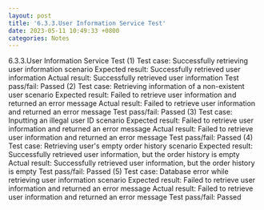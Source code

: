 ```yaml
---
layout: post
title: '6.3.3.User Information Service Test'
date: 2023-05-11 10:49:33 +0800
categories: Notes
---
```


6.3.3.User Information Service Test
(1) Test case: Successfully retrieving user information scenario
Expected result: Successfully retrieved user information
Actual result: Successfully retrieved user information
Test pass/fail: Passed
(2) Test case: Retrieving information of a non-existent user scenario
Expected result: Failed to retrieve user information and returned an error message
Actual result: Failed to retrieve user information and returned an error message
Test pass/fail: Passed
(3) Test case: Inputting an illegal user ID scenario
Expected result: Failed to retrieve user information and returned an error message
Actual result: Failed to retrieve user information and returned an error message
Test pass/fail: Passed
(4) Test case: Retrieving user's empty order history scenario
Expected result: Successfully retrieved user information, but the order history is empty
Actual result: Successfully retrieved user information, but the order history is empty
Test pass/fail: Passed
(5) Test case: Database error while retrieving user information scenario
Expected result: Failed to retrieve user information and returned an error message
Actual result: Failed to retrieve user information and returned an error message
Test pass/fail: Passed
